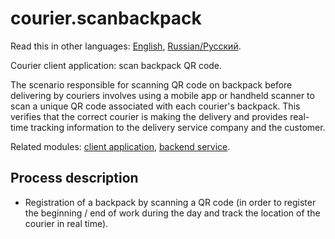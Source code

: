 # courier.scanbackpack

Read this in other languages: [English](scanbackpack.md), [Russian/Русский](scanbackpack.ru.md). 

Courier client application: scan backpack QR code.

The scenario responsible for scanning QR code on backpack before delivering by couriers involves using a mobile app or handheld scanner to scan a unique QR code associated with each courier's backpack. 
This verifies that the correct courier is making the delivery and provides real-time tracking information to the delivery service company and the customer.

Related modules: [client application](../../frontend/courierclient.md), [backend service](../../backend/courierbackend.md).

## Process description

- Registration of a backpack by scanning a QR code (in order to register the beginning / end of work during the day and track the location of the courier in real time).
